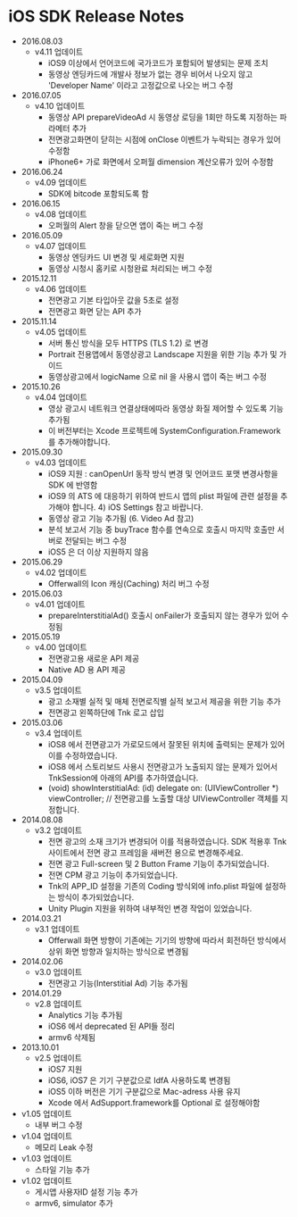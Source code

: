 # iOS SDK Release Notes
- 2016.08.03
  - v4.11 업데이트
    - iOS9 이상에서 언어코드에 국가코드가 포함되어 발생되는 문제 조치
    - 동영상 엔딩카드에 개발사 정보가 없는 경우 비어서 나오지 않고 'Developer Name' 이라고 고정값으로 나오는 버그 수정
- 2016.07.05
  - v4.10 업데이트
    - 동영상 API prepareVideoAd 시 동영상 로딩을 1회만 하도록 지정하는 파라메터 추가
    - 전면광고화면이 닫히는 시점에 onClose 이벤트가 누락되는 경우가 있어 수정함
    - iPhone6+ 가로 화면에서 오퍼월 dimension 계산오류가 있어 수정함
- 2016.06.24
  - v4.09 업데이트
    - SDK에 bitcode 포함되도록 함
- 2016.06.15
  - v4.08 업데이트
    - 오퍼월의 Alert 창을 닫으면 앱이 죽는 버그 수정
- 2016.05.09
  - v4.07 업데이트
    - 동영상 엔딩카드 UI 변경 및 세로화면 지원
    - 동영상 시청시 홈키로 시청완료 처리되는 버그 수정
- 2015.12.11
  - v4.06 업데이트
    - 전면광고 기본 타입아웃 값을 5초로 설정
    - 전면광고 화면 닫는 API 추가
- 2015.11.14
  - v4.05 업데이트
    - 서버 통신 방식을 모두 HTTPS (TLS 1.2) 로 변경
    - Portrait 전용앱에서 동영상광고 Landscape 지원을 위한 기능 추가 및 가이드
    - 동영상광고에서 logicName 으로 nil 을 사용시 앱이 죽는 버그 수정
- 2015.10.26
  - v4.04 업데이트
    - 영상 광고시 네트워크 연결상태에따라 동영상 화질 제어할 수 있도록 기능추가됨
    - 이 버전부터는 Xcode 프로젝트에 SystemConfiguration.Framework 를 추가해야합니다.
- 2015.09.30
  - v4.03 업데이트
    - iOS9 지원 : canOpenUrl 동작 방식 변경 및 언어코드 포맷 변경사항을 SDK 에 반영함
    - iOS9 의 ATS 에 대응하기 위하여 반드시 앱의 plist 파일에 관련 설정을 추가해야 합니다. 4) iOS Settings 참고 바랍니다.
    - 동영상 광고 기능 추가됨 (6. Video Ad 참고)
    - 분석 보고서 기능 중 buyTrace 함수를 연속으로 호출시 마지막 호출만 서버로 전달되는 버그 수정
    - iOS5 은 더 이상 지원하지 않음
- 2015.06.29
  - v4.02 업데이트
    - Offerwall의 Icon 캐싱(Caching) 처리 버그 수정
- 2015.06.03
  - v4.01 업데이트
    - prepareInterstitialAd() 호출시 onFailer가 호출되지 않는 경우가 있어 수정됨
- 2015.05.19
  - v4.00 업데이트
    - 전면광고용 새로운 API 제공
    - Native AD 용 API 제공 
- 2015.04.09
  - v3.5 업데이트
    - 광고 소재별 실적 및 매체 전면로직별 실적 보고서 제공을 위한 기능 추가
    - 전면광고 왼쪽하단에 Tnk 로고 삽입
- 2015.03.06
  - v3.4 업데이트
    - iOS8 에서 전면광고가 가로모드에서 잘못된 위치에 출력되는 문제가 있어 이를 수정하였습니다.
    - iOS8 에서 스토리보드 사용시 전면광고가 노출되지 않는 문제가 있어서 TnkSession에 아래의 API를 추가하였습니다.
    - (void) showInterstitialAd: (id<TnkAdViewDelegate>) delegate on: (UIViewController *) viewController; // 전면광고를 노출할 대상 UIViewController 객체를 지정합니다.
- 2014.08.08
  - v3.2 업데이트
    - 전면 광고의 소재 크기가 변경되어 이를 적용하였습니다. SDK 적용후 Tnk 사이트에서 전면 광고 프레임을 새버전 용으로 변경해주세요.
    - 전면 광고 Full-screen 및 2 Button Frame 기능이 추가되었습니다.
    - 전면 CPM 광고 기능이 추가되었습니다.
    - Tnk의 APP_ID 설정을 기존의 Coding 방식외에 info.plist 파일에 설정하는 방식이 추가되었습니다.
    - Unity Plugin 지원을 위하여 내부적인 변경 작업이 있었습니다.
- 2014.03.21
  - v3.1 업데이트
    - Offerwall 화면 방향이 기존에는 기기의 방향에 따라서 회전하던 방식에서 상위 화면 방향과 일치하는 방식으로 변경됨
- 2014.02.06
  - v3.0 업데이트
    - 전면광고 기능(Interstitial Ad) 기능 추가됨
- 2014.01.29
  - v2.8 업데이트
    - Analytics 기능 추가됨
    - iOS6 에서 deprecated 된 API들 정리
    - armv6 삭제됨
- 2013.10.01
  - v2.5 업데이트
    - iOS7 지원
    - iOS6, iOS7 은 기기 구분값으로 IdfA 사용하도록 변경됨
    - iOS5 이하 버전은 기기 구분값으로 Mac-adress 사용 유지
    - Xcode 에서 AdSupport.framework를 Optional 로 설정해야함
- v1.05 업데이트
  - 내부 버그 수정
- v1.04 업데이트
  - 메모리 Leak 수정
- v1.03 업데이트
  - 스타일 기능 추가
- v1.02 업데이트
  - 게시앱 사용자ID 설정 기능 추가
  - armv6, simulator 추가